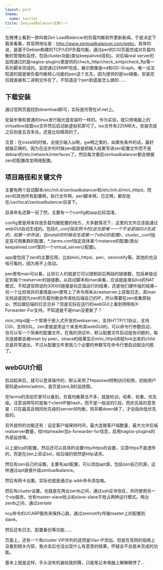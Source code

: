 ```yaml
---
layout: post
theme:
  name: twitter
title: ZenLoadBalancer试用(一)
---
```


在微博上看到一款叫做Zen LoadBalancer的负载均衡软件更新新闻。于是决定下载来看看，其官网地址是：<http://www.zenloadbalancer.com/web/>。具体的说，是基于Debian构建的TCP/UDP负载均衡，通过perl的CGI页面完成对负载均衡的管理和监控，包括cluster功能(类似keepalived双机)。对后端real server的监控通过的是nagios-plugins里提供的check_http/check_smtp/check_ftp等一系列脚本完成的。监控通过SNMP完成，展示图像是rrd和GD::Graph。唯一没法知道的就是做负载均衡核心功能的pen这个东东，因为提供的是iso镜像，安装完后就直接有二进制文件在了，不知道这个pen到底是怎么做的……

## 下载安装

通过官网页面找到download即可，实际是托管在sf.net上。

安装步骤和普通的linux发行版光盘安装时一样的。作为实验，就只用电脑上的virtualbox挂载iso文件然后启动新虚拟机即可了。iso文件有225MB大，安装完成之后则是五百多兆，还是比较精简的了。

注意：在install的时候，会提示输入ip啊，gw啊之类的，如果有条件的话，最好就输正确的。因为在这步的时候zen就直接把输入结果写进zen配置文件而不是debian的/etc/network/interfaces了。然后每次重启zenloadbalancer都会根据zen的配置改变网络配置。

## 项目路径和关键文件

主要有两个启动脚本/etc/init.d/zenloadbalancer和/etc/init.d/mini_httpd，而zen的其他所有配置啊，执行文件啊，perl脚本啊，日志啊，都存放在/usr/local/zenloadbalancer目录下。

目录命名还算一目了然，主要有一个config和app比较混淆。

config里是用来存放负载均衡配置的地方，大多数情况下，这里的文件应该是通过webGUI自动生成的。包括if_*.conf指定网卡的(这也是唯一一个不全部由GUI生成的，如第一步所说，在install的时候会生成第一个eth0的配置)，cluster_*.conf指定高可用集群的配置，*_farms.conf指定具体某个instance的配置(类似keepalived.conf里的一个virtual_server{}配置)。

app里包括了zen的主要应用，比如mini_httpd、pen、zeninotify等。其他的也没啥可看的，因为用不上改动。

pen里有man可以看，比较引人的就是它可以限制前后两段的链接数，包括单独设定到每个realserver的链接数。从启动脚本和man来看，应该就是类似lvs的NAT模式，不知道官网说的30000链接是社区版运行的结果，还是他们硬件版的结果~另一个比较怪异的事情是zen里带上了命令用来从realserver上获取日志，其man文档说是因为zen的负载均衡会传递给后端自己的IP，所以需要在zen收集原始ip，然后跟后端的日志合并？但是实际在运行的webGUI上看到明明有X-Forwarder-For支持。不知道是不是man没更新了？

mini_httpd是一个常用于嵌入式开发的webserver，支持HTTP/1.1协议，支持CGI，支持SSL。zen里就是用这个来发布其webGUI的。可以命令行参数启动，也可以写一个简单的配置文件。在我的测试中，默认配置文件启动是有问题的，每次连接都会被reset by peer。strace的结果显示mini_httpd进程fork出来的child总是异常退出。不过从配置文件里挑几个必要的参数写在命令行里启动就没问题了。

## webGUI介绍

启动起来后，就可以登录操作的，默认采用了htpasswd控制访问权限，初始用户密码是admin/admin。首页是zenLB的监控图。

在farms的添加页里可以看到，负载均衡算法不多，就是轮训，哈希，权重，优先级。注意说明写的是每个clientIP做hash，而不是一般说的C段。而优先级的意思是：只在最高且相同优先级的server间均衡，除非都down掉了，才会指向低优先级的。

另外提供的功能还有：设定客户端保持时间，最大连接客户端数量，最大允许后端realserver数量，给httpheader加x-forwarder-for信息，启用nagios-plugins的外部监控等。

以上是tcp的配置，然后还可以具体的设置http/https的设置，注意https不是透传的，而是在zen上验证ssl，给后端的依然是http请求。

然后有zen自己的设置。主要有apt配置，可以添加apt源，包括zen自己的源，这样通过apt直接升级zenloadbalance。

然后有网卡设置。实际也就是通过ip addr命令添加咯。

然后有cluster设置。也就是在两台zenlb之间，通过ssh证书信任，共同使用另一个vip服务。也有master-slave抢占和slave-slave不抢占两种运行模式。两台zenlb之间，通过zenlate

ncy命令的UCARP服务来保持心跳，通过zeninotify传输master上的配置到slave。

然后还有日志、配置备份等功能……

页面上，还有一个和cluster VIP并列的选项是Vlan IP添加。但是在官网的指南上没看到相关内容，我点击后也没出现什么有意思的结果，怀疑会不会是未完成的功能。

基本上就是这样。手头没有机器给我折腾，只能笔记本电脑上解解眼馋了...

